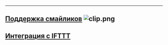 ***

## [Поддержка смайликов](/articles/ru/fun/emoji-support) ![clip.png](https://in.kato.im/b5e3bce0249998787fb073c33be480fd10fe7912f2f11125e90d1c792ca9c74d/clip.png)
## [Интеграция с IFTTT](/articles/fun/ifttt-integration)
